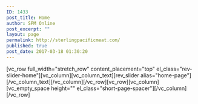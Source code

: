 ```yaml
---
ID: 1433
post_title: Home
author: SPM Online
post_excerpt: ""
layout: page
permalink: http://sterlingpacificmeat.com/
published: true
post_date: 2017-03-18 01:30:20
---
```

[vc_row full_width="stretch_row" content_placement="top" el_class="rev-slider-home"][vc_column][vc_column_text][rev_slider alias="home-page"][/vc_column_text][/vc_column][/vc_row][vc_row][vc_column][vc_empty_space height="" el_class="short-page-spacer"][/vc_column][/vc_row]